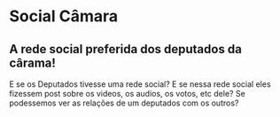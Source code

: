 # Social Câmara
## A rede social preferida dos deputados da cârama!


E se os Deputados tivesse uma rede social? E se nessa rede social eles fizessem post sobre os videos, os audios, os votos, etc dele? Se podessemos ver as relações de um deputados com os outros?


